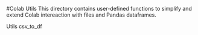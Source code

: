 #Colab Utils
This directory contains user-defined functions to simplify and extend Colab intereaction with files and Pandas dataframes. 

Utils
csv_to_df
